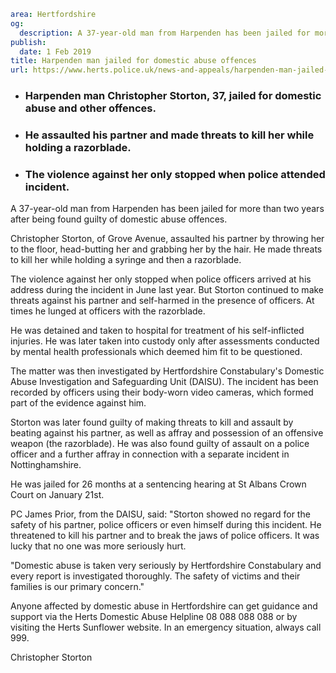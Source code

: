 ```yaml
area: Hertfordshire
og:
  description: A 37-year-old man from Harpenden has been jailed for more than two years after being found guilty of domestic abuse offences.
publish:
  date: 1 Feb 2019
title: Harpenden man jailed for domestic abuse offences
url: https://www.herts.police.uk/news-and-appeals/harpenden-man-jailed-for-domestic-abuse-offences-2479F
```

* ### Harpenden man Christopher Storton, 37, jailed for domestic abuse and other offences.

 * ### He assaulted his partner and made threats to kill her while holding a razorblade.

 * ### The violence against her only stopped when police attended incident.

A 37-year-old man from Harpenden has been jailed for more than two years after being found guilty of domestic abuse offences.

Christopher Storton, of Grove Avenue, assaulted his partner by throwing her to the floor, head-butting her and grabbing her by the hair. He made threats to kill her while holding a syringe and then a razorblade.

The violence against her only stopped when police officers arrived at his address during the incident in June last year. But Storton continued to make threats against his partner and self-harmed in the presence of officers. At times he lunged at officers with the razorblade.

He was detained and taken to hospital for treatment of his self-inflicted injuries. He was later taken into custody only after assessments conducted by mental health professionals which deemed him fit to be questioned.

The matter was then investigated by Hertfordshire Constabulary's Domestic Abuse Investigation and Safeguarding Unit (DAISU). The incident has been recorded by officers using their body-worn video cameras, which formed part of the evidence against him.

Storton was later found guilty of making threats to kill and assault by beating against his partner, as well as affray and possession of an offensive weapon (the razorblade). He was also found guilty of assault on a police officer and a further affray in connection with a separate incident in Nottinghamshire.

He was jailed for 26 months at a sentencing hearing at St Albans Crown Court on January 21st.

PC James Prior, from the DAISU, said: "Storton showed no regard for the safety of his partner, police officers or even himself during this incident. He threatened to kill his partner and to break the jaws of police officers. It was lucky that no one was more seriously hurt.

"Domestic abuse is taken very seriously by Hertfordshire Constabulary and every report is investigated thoroughly. The safety of victims and their families is our primary concern."

Anyone affected by domestic abuse in Hertfordshire can get guidance and support via the Herts Domestic Abuse Helpline 08 088 088 088 or by visiting the Herts Sunflower website. In an emergency situation, always call 999.

Christopher Storton
